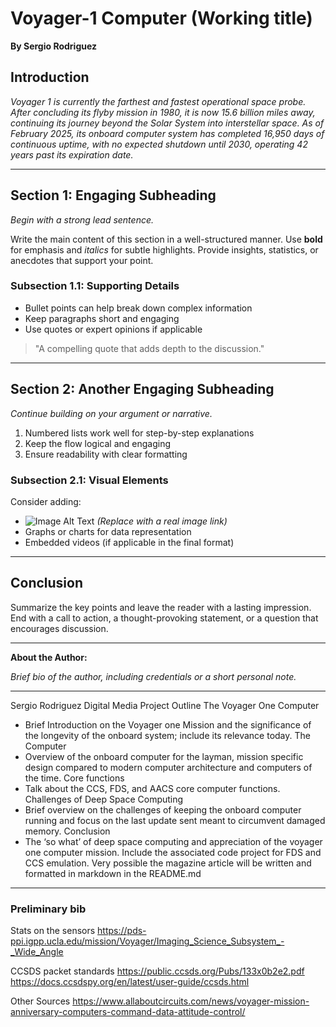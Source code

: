 # Voyager-1 Computer (Working title)

**By Sergio Rodriguez**

## Introduction

*Voyager 1 is currently the farthest and fastest operational space probe. After concluding its flyby mission in 1980, it is now 15.6 billion miles away, continuing its journey beyond the Solar System into interstellar space. As of February 2025, its onboard computer system has completed 16,950 days of continuous uptime, with no expected shutdown until 2030, operating 42 years past its expiration date.*

---

## Section 1: Engaging Subheading

*Begin with a strong lead sentence.*

Write the main content of this section in a well-structured manner. Use **bold** for emphasis and *italics* for subtle highlights. Provide insights, statistics, or anecdotes that support your point.

### Subsection 1.1: Supporting Details

- Bullet points can help break down complex information
- Keep paragraphs short and engaging
- Use quotes or expert opinions if applicable

> "A compelling quote that adds depth to the discussion."

---

## Section 2: Another Engaging Subheading

*Continue building on your argument or narrative.*

1. Numbered lists work well for step-by-step explanations
2. Keep the flow logical and engaging
3. Ensure readability with clear formatting

### Subsection 2.1: Visual Elements

Consider adding:

- ![Image Alt Text](image_url) *(Replace with a real image link)*
- Graphs or charts for data representation
- Embedded videos (if applicable in the final format)

---

## Conclusion

Summarize the key points and leave the reader with a lasting impression. End with a call to action, a thought-provoking statement, or a question that encourages discussion.

---

**About the Author:**

*Brief bio of the author, including credentials or a short personal note.*



---

Sergio Rodriguez
Digital Media Project Outline
The Voyager One Computer

- Brief Introduction on the Voyager one Mission and the significance of the longevity of the onboard system; include its relevance today.
The Computer
- Overview of the onboard computer for the layman, mission specific design compared to modern computer architecture and computers of the time.
Core functions
- Talk about the CCS, FDS, and AACS core computer functions.
Challenges of Deep Space Computing
- Brief overview on the challenges of keeping the onboard computer running and focus on the last update sent meant to circumvent damaged memory.
Conclusion
- The ‘so what’ of deep space computing and appreciation of the voyager one computer mission.
Include the associated code project for FDS and CCS emulation. Very possible the magazine article will be written and formatted in markdown in the README.md

---





### Preliminary bib

Stats on the sensors 
https://pds-ppi.igpp.ucla.edu/mission/Voyager/Imaging_Science_Subsystem_-_Wide_Angle




CCSDS packet standards
https://public.ccsds.org/Pubs/133x0b2e2.pdf
https://docs.ccsdspy.org/en/latest/user-guide/ccsds.html 


Other Sources
https://www.allaboutcircuits.com/news/voyager-mission-anniversary-computers-command-data-attitude-control/ 